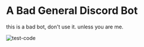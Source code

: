 # A Bad General Discord Bot
this is a bad bot, don't use it.
unless you are me.

![test-code](https://github.com/vivax3794/ABGDB/workflows/test-code/badge.svg)

